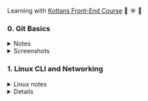 Learning with [Kottans Front-End Course](https://github.com/kottans/frontend) :palm_tree: :sunny: :tropical_drink:

### 0. Git Basics

<details>
<summary>Notes</summary>

`a` - added, `c` - changed  
`git log` - review the commit history  
`git log -p` - review the commit history with details of changes  
`git show commitId` - info about commit and associated patch  
`git config -l` - to look at config  
`checkout` (for unstaged "undos") and `reset` (for staged "undos") are generally used for making local or private 'undos'. `revert` is considered a safe operation for 'public undos' as it creates new history which can be shared remotely and doesn't overwrite history remote team members may be dependent on.  
`git commit --amend` - allows us to modify and add changes to the **most recent** commit. Avoid for public commits as would create mess.
`git merge --abort` - If there are merge conflicts (meaning files are incompatible), --abort can be used to abort the merge action.  
`git branch -r` - lists remote branches   

</details>

<details>
<summary>Screenshots</summary>

![Introduction to Git and GitHub - week 1](task_git_basics/git_week_1.png)

![Introduction to Git and GitHub - week 2](task_git_basics/git_week_2.png)

![git main tab test results](task_git_basics/git_main.png)

![git remote tab test results](task_git_basics/git_remote.png)

</details>

### 1. Linux CLI and Networking

<details>
<summary>Linux notes</summary>

`ls` - list content of directory in alphabetical order   
`ls -l` - long list   
    1) `-` - file or `d` - directory    
    2) 9 characters related to security divided on 3 sets (user(owner), group, other(world)) of 3 permissions (rwx)
        `r` - read file     
        `w` - write/modify file   
        `x` - execute file. This permission is given only if file is a program    
        `-` - permission revoked (відкликаний)         
    3) owner    
    4) group owner    
    5) size of the file in bytes    
    6) time the file was last modified   
    7) filename

  <details>
  <summary>Screenshots</summary>

  ![linux long list example](task_linux_cli/linux_long_list.png)    

  ![permission groups](task_linux_cli/permissions.png)

  </details>  

`chmod` - change mode  
    `chmod o+x FileName`
    `o` - other (could be u (user) or g(group))   
    `+` - add permission    
    `x` - execute (could be r(read) or w(wright))   
    `*` - wildcard, matches any number of characters, so file name `*` matches all the files in the directory
    `?` - wildcard, matches exactly one character (s?n)   
`groups` - listing of current user group memberships    
`more FileName` - view content of a file. Hit the spacebar to see next page of file content       
`mkdir DirectoryName` - make directory.   
`mv FileName TargetDirectoryName` - Move file into directory       
`mv OldFileName NewFileName` - rename file       
`cd TargetDirectory` - change directory to target directory       
`pwd` - print working directory (to find out where you are)       
`cd ..` - change directory to previous directory       
`cp OriginalFileName CopiedFileName` - copy file       
`rm` - remove file     
`rmdir` - remove directory     
`/` - root directory    

</details>

<details>

<details>
<summary>HTTP notes</summary>

Every request raised by the browser is independent. The HTTP protocol is stateless. That means that each individual request needs to carry all the information needed to fulfill it. In an HTTP request, this information is passed through headers.  
The requests are sent, and responses are received over the TCP/IP layer. The default port for HTTP communication is port 80, but this can be configured differently for different applications. A TCP stream is broken into IP packets, and it ensures that those packets always arrive in the correct order without fail. HTTP is an application layer protocol over TCP, which is over IP. 
HTTPS is a secure version of HTTP, inserting an additional layer between HTTP and TCP called TLS or SSL (Transport Layer Security or Secure Sockets Layer, respectively). HTTPS communicates over port 443 by default. 
HTTPS uses the Secure Sockets Layer (SSL) or Transport Layer Security (TLS) to encrypt the entire communication between the client and the server. This makes sure that the client is connected only to the right server. Also, it verifies that the data is transferred only to the intended server.  
When a client makes a request over HTTPS, it first tries to locate a certificate on the server. If the cert is found, it attempts to verify it against its known list of CAs. If it's not one of the listed CAs, it might show a dialog to the user warning about the website's certificate. Once the certificate is verified, the SSL handshake is complete, and secure transmission is in effect.
An HTTP connection is identified by source-IP, source-port and destination-IP, destination-port. 
Steps:
- resolve IP address from host name via DNS
- establish a connection with the server
- send a request
- wait for a response
- close connection 
HTTP/1.1 introduced persistent connections, long-lived connections that stay open until the client closes them.  
browsers/clients also employ a technique, called parallel connections, to minimize network delays.          
2.0 - multiple requests with one connection 
HTTP request parts: 
  1) Request line: verb, path, HTTP version (GET /articles/http-basics HTTP/1.1) 
  2) Headers    
  3) Body  
HTTP response parts: 
  1) Status line: includes a status code that indicates whether the request succeeded (status code 200) or why the request failed. It also includes the HTTP version and a very brief description of the status. (HTTP/1.1 200 OK)     
  2) Headers    
  3) Body    


</details>

### 2. VCS (hello gitty), GitHub and Collaboration

<details>
<summary>Screenshots</summary>

![Introduction to Git and GitHub - week 3](task_git_collaboration/git_week_3.png)

![Introduction to Git and GitHub - week 4](task_git_collaboration/git_week_4.png)

</details>

### 3. Intro to HTML & CSS
